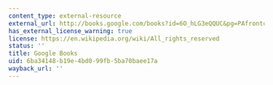 ```yaml
---
content_type: external-resource
external_url: http://books.google.com/books?id=6O_hLG3eQQUC&pg=PAfrontcover
has_external_license_warning: true
license: https://en.wikipedia.org/wiki/All_rights_reserved
status: ''
title: Google Books
uid: 6ba34148-b19e-4bd0-99fb-5ba70baee17a
wayback_url: ''
---
```

